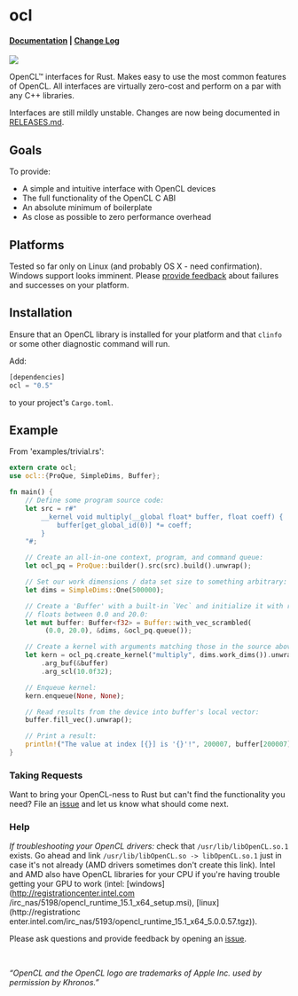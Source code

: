 # ocl

#### [Documentation](http://doc.cogciprocate.com/ocl/) | [Change Log](https://github.com/cogciprocate/ocl/blob/master/RELEASES.md)

[![](http://meritbadge.herokuapp.com/ocl)](https://crates.io/crates/ocl)


OpenCL&trade; interfaces for Rust. Makes easy to use the most common features
of OpenCL. All interfaces are virtually zero-cost and perform on a par with
any C++ libraries.

Interfaces are still mildly unstable. Changes are now being documented in
[RELEASES.md](https://github.com/cogciprocate/ocl/blob/master/RELEASES.md).


## Goals

To provide:
- A simple and intuitive interface with OpenCL devices
- The full functionality of the OpenCL C ABI
- An absolute minimum of boilerplate
- As close as possible to zero performance overhead


## Platforms

Tested so far only on Linux (and probably OS X - need confirmation). Windows
support looks imminent. Please [provide
feedback](https://github.com/cogciprocate/ocl_rust/issues) about failures and
successes on your platform.


## Installation

Ensure that an OpenCL library is installed for your platform and that `clinfo`
or some other diagnostic command will run.

Add:

```rust
[dependencies] 
ocl = "0.5"
```

to your project's `Cargo.toml`.


## Example 

From 'examples/trivial.rs':
```rust
extern crate ocl;
use ocl::{ProQue, SimpleDims, Buffer};

fn main() {
    // Define some program source code:
    let src = r#"
        __kernel void multiply(__global float* buffer, float coeff) {
            buffer[get_global_id(0)] *= coeff;
        }
    "#;

    // Create an all-in-one context, program, and command queue:
    let ocl_pq = ProQue::builder().src(src).build().unwrap();

    // Set our work dimensions / data set size to something arbitrary:
    let dims = SimpleDims::One(500000);

    // Create a 'Buffer' with a built-in `Vec` and initialize it with random 
    // floats between 0.0 and 20.0:
    let mut buffer: Buffer<f32> = Buffer::with_vec_scrambled(
         (0.0, 20.0), &dims, &ocl_pq.queue());

    // Create a kernel with arguments matching those in the source above:
    let kern = ocl_pq.create_kernel("multiply", dims.work_dims()).unwrap()
        .arg_buf(&buffer)
        .arg_scl(10.0f32);

    // Enqueue kernel:
    kern.enqueue(None, None);

    // Read results from the device into buffer's local vector:
    buffer.fill_vec().unwrap();

    // Print a result:
    println!("The value at index [{}] is '{}'!", 200007, buffer[200007]);
}
```


### Taking Requests

Want to bring your OpenCL-ness to Rust but can't find the functionality you
need? File an [issue](https://github.com/cogciprocate/ocl_rust/issues) and
let us know what should come next.


### Help

*If troubleshooting your OpenCL drivers:* check that `/usr/lib/libOpenCL.so.1`
exists. Go ahead and link `/usr/lib/libOpenCL.so -> libOpenCL.so.1` just in
case it's not already (AMD drivers sometimes don't create this link).  Intel
and AMD also have OpenCL libraries for your CPU if you're having trouble
getting your GPU to work (intel: [windows](http://registrationcenter.intel.com
/irc_nas/5198/opencl_runtime_15.1_x64_setup.msi), [linux](http://registrationc
enter.intel.com/irc_nas/5193/opencl_runtime_15.1_x64_5.0.0.57.tgz)).

Please ask questions and provide feedback by opening an
[issue](https://github.com/cogciprocate/ocl_rust/issues).

<br/>

*“OpenCL and the OpenCL logo are trademarks of Apple Inc. used by permission
by Khronos.”*
